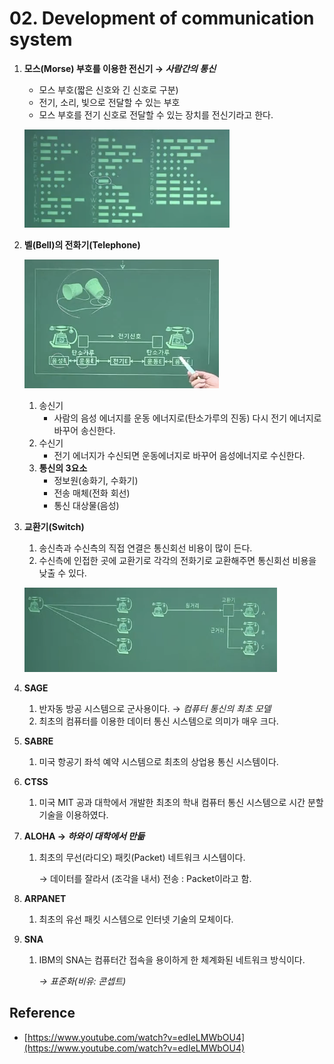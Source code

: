 # 02. Development of communication system

1. **모스(Morse) 부호를 이용한 전신기 → *사람간의 통신***
    - 모스 부호(짧은 신호와 긴 신호로 구분)
    - 전기, 소리, 빛으로 전달할 수 있는 부호
    - 모스 부호를 전기 신호로 전달할 수 있는 장치를 전신기라고 한다.

    ![Untitled](02%20Development%20of%20communication%20system%20b60dae4b49994a5f85afd9a3e47af14c/Untitled.png)

1. **벨(Bell)의 전화기(Telephone)**

    ![Untitled](02%20Development%20of%20communication%20system%20b60dae4b49994a5f85afd9a3e47af14c/Untitled%201.png)

    1. 송신기
        - 사람의 음성 에너지를 운동 에너지로(탄소가루의 진동) 다시 전기 에너지로 바꾸어 송신한다.
    2. 수신기
        - 전기 에너지가 수신되면 운동에너지로 바꾸어 음성에너지로 수신한다.
    3. **통신의 3요소**
        - 정보원(송화기, 수화기)
        - 전송 매체(전화 회선)
        - 통신 대상물(음성)

2. **교환기(Switch)**
    1. 송신측과 수신측의 직접 연결은 통신회선 비용이 많이 든다.
    2. 수신측에 인접한 곳에 교환기로 각각의 전화기로 교환해주면 통신회선 비용을 낮출 수 있다.

    ![Untitled](02%20Development%20of%20communication%20system%20b60dae4b49994a5f85afd9a3e47af14c/Untitled%202.png)

1. **SAGE**
    1. 반자동 방공 시스템으로 군사용이다. → *컴퓨터 통신의 최초 모델*
    2. 최초의 컴퓨터를 이용한 데이터 통신 시스템으로 의미가 매우 크다.

1. **SABRE**
    1. 미국 항공기 좌석 예약 시스템으로 최초의 상업용 통신 시스템이다.

1. **CTSS**
    1. 미국 MIT 공과 대학에서 개발한 최초의 학내 컴퓨터 통신 시스템으로 시간 분할 기술을 이용하였다.

2. **ALOHA → *하와이 대학에서 만듦***
    1. 최초의 무선(라디오) 패킷(Packet) 네트워크 시스템이다.

        → 데이터를 잘라서 (조각을 내서) 전송 : Packet이라고 함.

1. **ARPANET** 
    1. 최초의 유선 패킷 시스템으로 인터넷 기술의 모체이다.

1. **SNA** 
    1. IBM의 SNA는 컴퓨터간 접속을 용이하게 한 체계화된 네트워크 방식이다.

        *→ 표준화(비유: 콘셉트)*

## Reference

- [https://www.youtube.com/watch?v=edIeLMWbOU4](https://www.youtube.com/watch?v=edIeLMWbOU4)